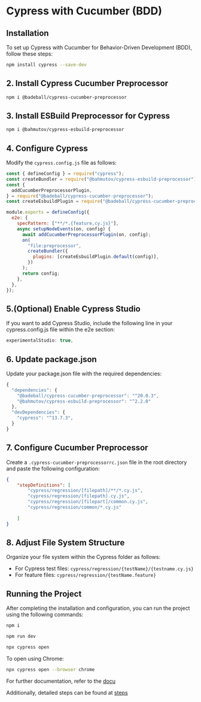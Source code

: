 # Cypress with Cucumber (BDD)

## Installation
To set up Cypress with Cucumber for Behavior-Driven Development (BDD), follow these steps:

```bash
npm install cypress --save-dev
```

## 2. Install Cypress Cucumber Preprocessor

```bash
npm i @badeball/cypress-cucumber-preprocessor
```
## 3. Install ESBuild Preprocessor for Cypress
```bash
npm i @bahmutov/cypress-esbuild-preprocessor
```

## 4. Configure Cypress
Modify the `cypress.config.js` file as follows:

```javascript
const { defineConfig } = require("cypress");
const createBundler = require("@bahmutov/cypress-esbuild-preprocessor");
const {
  addCucumberPreprocessorPlugin,
} = require("@badeball/cypress-cucumber-preprocessor");
const createEsbuildPlugin = require("@badeball/cypress-cucumber-preprocessor/esbuild");

module.exports = defineConfig({
  e2e: {
    specPattern: ["**/*.{feature,cy.js}"],
    async setupNodeEvents(on, config) {
      await addCucumberPreprocessorPlugin(on, config);
      on(
        "file:preprocessor",
        createBundler({
          plugins: [createEsbuildPlugin.default(config)],
        })
      );
      return config;
    },
  },
});
```

## 5.(Optional) Enable Cypress Studio
If you want to add Cypress Studio, include the following line in your cypress.config.js file within the e2e section:

```javascript
experimentalStudio: true,
```
## 6. Update package.json
Update your package.json file with the required dependencies:

```javascript
{
  "dependencies": {
    "@badeball/cypress-cucumber-preprocessor": "^20.0.3",
    "@bahmutov/cypress-esbuild-preprocessor": "^2.2.0"
  },
  "devDependencies": {
    "cypress": "^13.7.3",
  }
}
```
## 7. Configure Cucumber Preprocessor
Create a `.cypress-cucumber-preprocessorrc.json` file in the root directory and paste the following configuration:

```json
{
    "stepDefinitions": [
        "cypress/regression/[filepath]/**/*.cy.js",
        "cypress/regression/[filepath].cy.js",
        "cypress/regression/[filepart]/common.cy.js",
        "cypress/regression/common/*.cy.js"
        
    ]
}
```
## 8. Adjust File System Structure
Organize your file system within the Cypress folder as follows:

* For Cypress test files: `cypress/regression/{testName}/{testname.cy.js}`
* For feature files: `cypress/regression/{testName.feature}`


## Running the Project

After completing the installation and configuration, you can run the project using the following commands:

```bash
npm i
```

```bash
npm run dev
```

```bash
npx cypress open
```

To open using Chrome:

```bash
npx cypress open --browser chrome
```

For further documentation, refer to the  [docu](https://www.npmjs.com/package/@badeball/cypress-cucumber-preprocessor?activeTab=readme)

Additionally, detailed steps can be found at [steps](https://filiphric.com/cucumber-in-cypress-a-step-by-step-guide)
